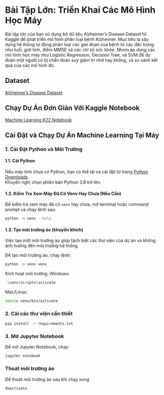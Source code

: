# Bài Tập Lớn: Triển Khai Các Mô Hình Học Máy

Bài tập lớn của bạn sử dụng bộ dữ liệu Alzheimer’s Disease Dataset từ Kaggle để phát triển mô hình phân loại bệnh Alzheimer. Mục tiêu là xây dựng hệ thống tự động phân loại các giai đoạn của bệnh từ các đặc trưng như tuổi, giới tính, điểm MMSE và các chỉ số sức khỏe. Nhóm áp dụng các mô hình học máy như Logistic Regression, Decision Tree, và SVM để dự đoán một người có bị chẩn đoán suy giảm trí nhớ hay không, và so sánh kết quả của các mô hình đó.

## Dataset
[Alzheimer’s Disease Dataset](https://www.kaggle.com/datasets/rabieelkharoua/alzheimers-disease-dataset/data)

## Chạy Dự Án Đơn Giản Với Kaggle Notebook
[Machine Learning K22 Notebook](https://www.kaggle.com/code/huydeptrai1412/machine-learning-k22)

## Cài Đặt và Chạy Dự Án Machine Learning Tại Máy

### 1. Cài Đặt Python và Môi Trường

#### 1.1. Cài Python
Nếu máy tính chưa có Python, bạn có thể tải và cài đặt từ trang [Python Downloads](https://www.python.org/downloads/).  
Khuyến nghị chọn phiên bản Python 3.8 trở lên.

#### 1.2. Kiểm Tra Xem Máy Đã Có Venv Hay Chưa (Nếu Cần)
Để kiểm tra xem máy đã có `venv` hay chưa, mở terminal hoặc command prompt và chạy lệnh sau:
```bash
python -m venv --help

```

#### 1.3. Tạo môi trường ảo (khuyến khích)
Việc tạo một môi trường ảo giúp tách biệt các thư viện của dự án và không ảnh hưởng đến môi trường hệ thống.

Để tạo môi trường ảo, chạy lệnh:
```bash
python -m venv venv

```

Kích hoạt môi trường:
Windows:
```bash
.\venv\Scripts\activate

```

Mac/Linux:
```bash
source venv/bin/activate

```

### 2. Cài các thư viện cần thiết
```bash
pip install -r requirements.txt

```

### 3. Mở Jupyter Notebook
Để mở Jupyter Notebook, chạy:
```bash
jupyter notebook

```

### Thoát môi trường ảo
Để thoát môi trường ảo sau khi chạy xong
```bash
deactivate

```
